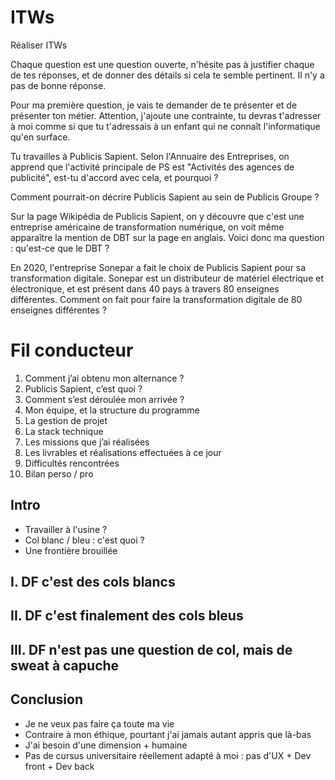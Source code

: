# ITWs
Réaliser ITWs 

Chaque question est une question ouverte, n'hésite pas à justifier chaque de tes réponses, et de donner des détails si cela te semble pertinent. Il n'y a pas de bonne réponse.

Pour ma première question, je vais te demander de te présenter et de présenter ton métier. Attention, j'ajoute une contrainte, tu devras t'adresser à moi comme si que tu t'adressais à un enfant qui ne connaît l'informatique qu'en surface.

Tu travailles à Publicis Sapient. Selon l'Annuaire des Entreprises, on apprend que l'activité principale de PS est "Activités des agences de publicité", est-tu d'accord avec cela, et pourquoi ?

Comment pourrait-on décrire Publicis Sapient au sein de Publicis Groupe ?

Sur la page Wikipédia de Publicis Sapient, on y découvre que c'est une entreprise américaine de transformation numérique, on voit même apparaître la mention de DBT sur la page en anglais. Voici donc ma question : qu'est-ce que le DBT ?

En 2020, l'entreprise Sonepar a fait le choix de Publicis Sapient pour sa transformation digitale. Sonepar est un distributeur de matériel électrique et électronique, et est présent dans 40 pays à travers 80 enseignes différentes. Comment on fait pour faire la transformation digitale de 80 enseignes différentes ?

# Fil conducteur
1. Comment j’ai obtenu mon alternance ?
2. Publicis Sapient, c’est quoi ?
3. Comment s’est déroulée mon arrivée ?
4. Mon équipe, et la structure du programme
5. La gestion de projet
6. La stack technique
7. Les missions que j’ai réalisées
8. Les livrables et réalisations effectuées à ce jour
9. Difficultés rencontrées
10. Bilan perso / pro

## Intro
- Travailler à l'usine ?
- Col blanc / bleu : c'est quoi ?
- Une frontière brouillée
## I. DF c'est des cols blancs
## II. DF c'est finalement des cols bleus
## III. DF n'est pas une question de col, mais de sweat à capuche
## Conclusion
- Je ne veux pas faire ça toute ma vie
- Contraire à mon éthique, pourtant j'ai jamais autant appris que là-bas
- J'ai besoin d'une dimension + humaine
- Pas de cursus universitaire réellement adapté à moi : pas d'UX + Dev front + Dev back

